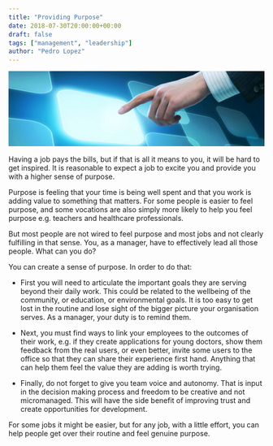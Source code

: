 ```yaml
---
title: "Providing Purpose"
date: 2018-07-30T20:00:00+00:00
draft: false
tags: ["management", "leadership"]
author: "Pedro Lopez"
---
```


![image](/images/providing-purpose.jpg)

Having a job pays the bills, but if that is all it means to you, it will be hard to get inspired. It is reasonable to expect a job to excite you and provide you with a higher sense of purpose.

Purpose is feeling that your time is being well spent and that you work is adding value to something that matters. For some people is easier to feel purpose, and some vocations are also simply more likely to help you feel purpose e.g. teachers and healthcare professionals.

But most people are not wired to feel purpose and most jobs and not clearly fulfilling in that sense. You, as a manager, have to effectively lead all those people. What can you do?

<!--more-->

You can create a sense of purpose. In order to do that:

- First you will need to articulate the important goals they are serving beyond their daily work. This could be related to the wellbeing of the community, or education, or environmental goals. It is too easy to get lost in the routine and lose sight of the bigger picture your organisation serves. As a manager, your duty is to remind them.

- Next, you must find ways to link your employees to the outcomes of their work, e.g. if they create applications for young doctors, show them feedback from the real users, or even better, invite some users to the office so that they can share their experience first hand. Anything that can help them feel the value they are adding is worth trying.

- Finally, do not forget to give you team voice and autonomy. That is input in the decision making process and freedom to be creative and not micromanaged. This will have the side benefit of improving trust and create opportunities for development.

For some jobs it might be easier, but for any job, with a little effort, you can help people get over their routine and feel genuine purpose.
